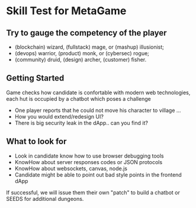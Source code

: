 # Skill Test for MetaGame

## Try to gauge the competency of the player

* (blockchain) wizard, (fullstack) mage, or (mashup) illusionist;
* (devops) warrior, (product) monk, or (cybersec) rogue;
* (community) druid, (design) archer, (customer) fisher.

## Getting Started

Game checks how candidate is confortable with modern web technologies, each hut is occupied by a chatbot which poses a challenge
* One player reports that he could not move his character to village ...
* How you would extend/redesign UI?
* There is big security leak in the dApp.. can you find it?

## What to look for
* Look in candidate know how to use browser debugging tools
* KnowHow about server responses codes or JSON protocols
* KnowHow about websockets, canvas, node.js
* Candidate might be able to point out bad style points in the frontend dApp

If successful, we will issue them their own "patch" to build a chatbot or SEEDS for additional dungeons.
